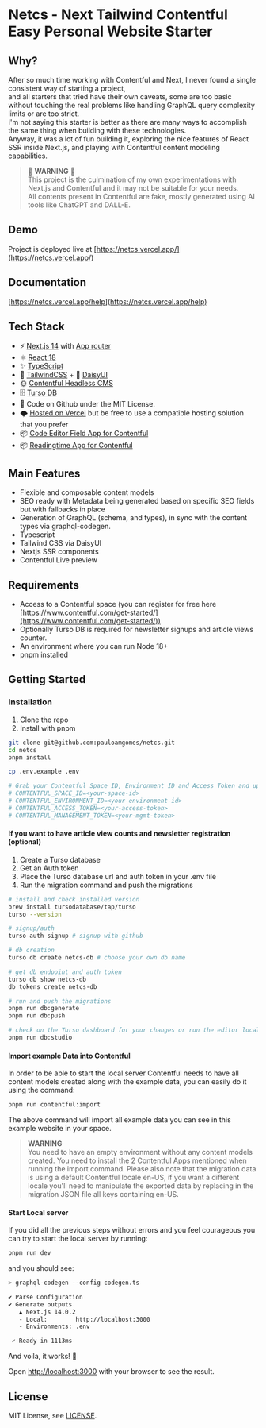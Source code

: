 # Netcs - Next Tailwind Contentful Easy Personal Website Starter

## Why?

After so much time working with Contentful and Next, I never found a single consistent way of starting a project,  
and all starters that tried have their own caveats, some are too basic without touching the real problems like handling GraphQL query complexity limits or are too strict.  
I'm not saying this starter is better as there are many ways to accomplish the same thing when building with these technologies.  
Anyway, it was a lot of fun building it, exploring the nice features of React SSR inside Next.js, and playing with Contentful content modeling capabilities.

> 🚨 **WARNING** 🚨  
This project is the culmination of my own experimentations with Next.js and Contentful and it may not be suitable for your needs.  
All contents present in Contentful are fake, mostly generated using AI tools like ChatGPT and DALL-E.

## Demo

Project is deployed live at [https://netcs.vercel.app/](https://netcs.vercel.app/)

## Documentation

[https://netcs.vercel.app/help](https://netcs.vercel.app/help)

## Tech Stack

- ⚡️ [Next.js 14](https://nextjs.org/blog/next-14) with [App router](https://nextjs.org/docs/app)
- ⚛️ [React 18](https://react.dev/blog/2022/03/29/react-v18)
- ✨ [TypeScript](https://www.typescriptlang.org)
- 💨 [TailwindCSS](https://tailwindcss.com) + 🌻 [DaisyUI](https://daisyui.com)
- 🌞 [Contentful Headless CMS](https://www.contentful.com)
- 🗄️ [Turso DB](https://turso.tech)
- 👷 Code on Github under the MIT License. 
- 🌩️ [Hosted on Vercel](https://vercel.com) but be free to use a compatible hosting solution that you prefer
- 📦 [Code Editor Field App for Contentful](https://github.com/pauloamgomes/Contentful-Code-Editor-Field-App)
- 📦 [Readingtime App for Contentful](https://github.com/pauloamgomes/contentful-readingtime-field-app)

## Main Features

- Flexible and composable content models
- SEO ready with Metadata being generated based on specific SEO fields but with fallbacks in place
- Generation of GraphQL (schema, and types), in sync with the content types via graphql-codegen.
- Typescript
- Tailwind CSS via DaisyUI
- Nextjs SSR components
- Contentful Live preview

## Requirements

- Access to a Contentful space (you can register for free here [https://www.contentful.com/get-started/](https://www.contentful.com/get-started/))
- Optionally Turso DB is required for newsletter signups and article views counter.
- An environment where you can run Node 18+
- pnpm installed

## Getting Started

### Installation

1. Clone the repo
2. Install with pnpm

```bash
git clone git@github.com:pauloamgomes/netcs.git
cd netcs
pnpm install

cp .env.example .env

# Grab your Contentful Space ID, Environment ID and Access Token and update the .env file
# CONTENTFUL_SPACE_ID=<your-space-id>
# CONTENTFUL_ENVIRONMENT_ID=<your-environment-id>
# CONTENTFUL_ACCESS_TOKEN=<your-access-token>
# CONTENTFUL_MANAGEMENT_TOKEN=<your-mgmt-token>
```

#### If you want to have article view counts and newsletter registration (optional)

1. Create a Turso database
2. Get an Auth token
3. Place the Turso database url and auth token in your .env file
4. Run the migration command and push the migrations

```bash
# install and check installed version
brew install tursodatabase/tap/turso
turso --version

# signup/auth
turso auth signup # signup with github

# db creation
turso db create netcs-db # choose your own db name

# get db endpoint and auth token
turso db show netcs-db
db tokens create netcs-db 

# run and push the migrations
pnpm run db:generate
pnpm run db:push

# check on the Turso dashboard for your changes or run the editor locally
pnpm run db:studio
```

#### Import example Data into Contentful

In order to be able to start the local server Contentful needs to have all content models created along with the example data, you can easily do it using the command:

```bash
pnpm run contentful:import
```

The above command will import all example data you can see in this example website in your space.

> **WARNING**  
You need to have an empty environment without any content models created.
You need to install the 2 Contentful Apps mentioned when running the import command.
Please also note that the migration data is using a default Contentful locale en-US, if you want a different locale you'll need to manipulate the exported data by replacing in the migration JSON file all keys containing en-US.

#### Start Local server

If you did all the previous steps without errors and you feel courageous you can try to start the local server by running:

```bash
pnpm run dev
```

and you should see:

```bash
> graphql-codegen --config codegen.ts

✔ Parse Configuration
✔ Generate outputs
   ▲ Next.js 14.0.2
   - Local:        http://localhost:3000
   - Environments: .env

 ✓ Ready in 1113ms
```

And voila, it works! 🎉

Open [http://localhost:3000](http://localhost:3000) with your browser to see the result.


## License

MIT License, see [LICENSE](./LICENSE).